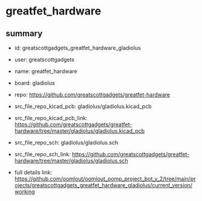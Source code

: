 # greatfet_hardware
 
## summary 
* id: greatscottgadgets_greatfet_hardware_gladiolus
* user: greatscottgadgets
* name: greatfet_hardware
* board: gladiolus
* repo: https://github.com/greatscottgadgets/greatfet-hardware
* src_file_repo_kicad_pcb: gladiolus/gladiolus.kicad_pcb
* src_file_repo_kicad_pcb_link: https://github.com/greatscottgadgets/greatfet-hardware/tree/master/gladiolus/gladiolus.kicad_pcb


* src_file_repo_sch: gladiolus/gladiolus.sch
* src_file_repo_sch_link: https://github.com/greatscottgadgets/greatfet-hardware/tree/master/gladiolus/gladiolus.sch
* full details link: https://github.com/oomlout/oomlout_oomp_project_bot_v_2/tree/main/projects/greatscottgadgets_greatfet_hardware_gladiolus/current_version/working  






